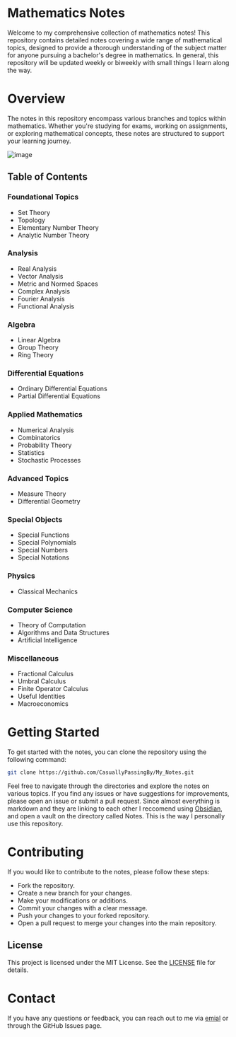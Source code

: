 # Mathematics Notes

Welcome to my comprehensive collection of mathematics notes! This repository contains detailed notes covering a wide range of mathematical topics, designed to provide a thorough understanding of the subject matter for anyone pursuing a bachelor's degree in mathematics. In general, this repository will be updated weekly or biweekly with small things I learn along the way.

# Overview
The notes in this repository encompass various branches and topics within mathematics. Whether you're studying for exams, working on assignments, or exploring mathematical concepts, these notes are structured to support your learning journey.

![image](https://github.com/user-attachments/assets/d8a36c42-4362-43fa-822c-2fc7f5cbbe6b)

## Table of Contents

### Foundational Topics
- Set Theory
- Topology
- Elementary Number Theory
- Analytic Number Theory

### Analysis
- Real Analysis
- Vector Analysis
- Metric and Normed Spaces
- Complex Analysis
- Fourier Analysis
- Functional Analysis

### Algebra
- Linear Algebra
- Group Theory
- Ring Theory

### Differential Equations
- Ordinary Differential Equations
- Partial Differential Equations

### Applied Mathematics
- Numerical Analysis
- Combinatorics
- Probability Theory
- Statistics
- Stochastic Processes

### Advanced Topics
- Measure Theory
- Differential Geometry

### Special Objects
- Special Functions
- Special Polynomials
- Special Numbers
- Special Notations

### Physics
- Classical Mechanics

### Computer Science
- Theory of Computation
- Algorithms and Data Structures
- Artificial Intelligence

### Miscellaneous
- Fractional Calculus
- Umbral Calculus
- Finite Operator Calculus
- Useful Identities
- Macroeconomics

# Getting Started
To get started with the notes, you can clone the repository using the following command:

```bash
git clone https://github.com/CasuallyPassingBy/My_Notes.git
```

Feel free to navigate through the directories and explore the notes on various topics. If you find any issues or have suggestions for improvements, please open an issue or submit a pull request.
Since almost everything is markdown and they are linking to each other I reccomend using [Obsidian](https://obsidian.md/), and open a vault on the directory called Notes. This is the way I personally use this repository.

# Contributing
If you would like to contribute to the notes, please follow these steps:

- Fork the repository.
- Create a new branch for your changes.
- Make your modifications or additions.
- Commit your changes with a clear message.
- Push your changes to your forked repository.
- Open a pull request to merge your changes into the main repository.

## License
This project is licensed under the MIT License. See the [LICENSE](./LICENSE) file for details.

# Contact
If you have any questions or feedback, you can reach out to me via [emial](kbt.moscoso@gmail.com) or through the GitHub Issues page.



